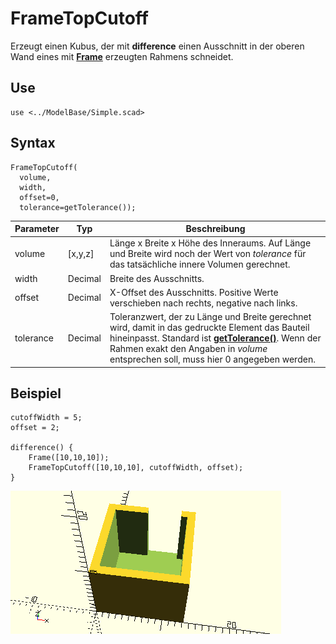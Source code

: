 # FrameTopCutoff

Erzeugt einen Kubus, der mit __difference__ einen Ausschnitt in der oberen Wand eines mit [__Frame__](Frame.md) erzeugten Rahmens schneidet.

## Use
```
use <../ModelBase/Simple.scad>
```

## Syntax
```
FrameTopCutoff(
  volume,
  width,
  offset=0,
  tolerance=getTolerance());
```

| Parameter | Typ | Beschreibung |
| ------ | ------ | ------ |
| volume | \[x,y,z] | Länge x Breite x Höhe des Inneraums. Auf Länge und Breite wird noch der Wert von *tolerance* für das tatsächliche innere Volumen gerechnet. |
| width | Decimal | Breite des Ausschnitts. |
| offset | Decimal | X-Offset des Ausschnitts. Positive Werte verschieben nach rechts, negative nach links. |
| tolerance | Decimal | Toleranzwert, der zu Länge und Breite gerechnet wird, damit in das gedruckte Element das Bauteil hineinpasst. Standard ist [__getTolerance()__](../Base/getTolerance.md). Wenn der Rahmen exakt den Angaben in *volume* entsprechen soll, muss hier 0 angegeben werden. |

## Beispiel

```
cutoffWidth = 5;
offset = 2;

difference() {
    Frame([10,10,10]);
    FrameTopCutoff([10,10,10], cutoffWidth, offset);
}
```

![Mit offset](../../images/SimpleTestFrameTopCutoff_1.png)